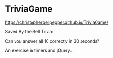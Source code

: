 # TriviaGame

https://christopherbellpepper.github.io/TriviaGame/

Saved By the Bell Trivia:

Can you answer all 10 correctly in 30 seconds?

An exercise in timers and jQuery...
